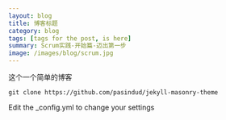 ```yaml
---
layout: blog
title: 博客标题
category: blog
tags: [tags for the post, is here]  
summary: Scrum实践-开始篇-迈出第一步
image: /images/blog/scrum.jpg
---
```


这个一个简单的博客


```
git clone https://github.com/pasindud/jekyll-masonry-theme
```

Edit the _config.yml to change your settings
